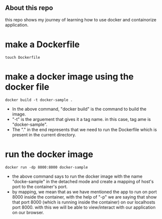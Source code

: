 ## About this repo

this repo shows my journey of learning how to use docker and containorize application.

# make a Dockerfile

`touch Dockerfile`

# make a docker image using the docker file

`docker build -t docker-sample .`

-  In the above command, "docker build" is the command to build the image.
-  "-t" is the arguement that gives it a tag name. in this case, tag ame is "docker-sample".
-  The "." in the end represents that we need to run the Dockerfile which is present in the current directory.

# run the docker image

`docker run -dp 8000:8000 docker-sample`

-  the above command says to run the docker image with the name "docke-sample" in the detached mode and create a mapping of host's port to the container's port.
-  by mapping, we mean that as we have mentioned the app to run on port 8000 inside the container, with the help of "-p" we are saying that show that port 8000 (which is running inside the container) on our localhosts port 8000. with this we will be able to view/interact with our application on our browser.
